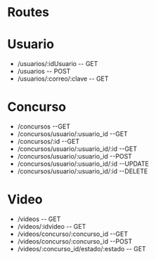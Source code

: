# Routes
# Usuario
  * /usuarios/:idUsuario -- GET
  * /usuarios -- POST
  * /usuarios/:correo/:clave -- GET
# Concurso
  * /concursos --GET
  * /concursos/usuario/:usuario_id --GET
  * /concursos/:id --GET
  * /concursos/usuario/:usuario_id/:id --GET
  * /concursos/usuario/:usuario_id --POST
  * /concursos/usuario/:usuario_id/:id --UPDATE
  * /concursos/usuario/:usuario_id/:id --DELETE
# Video
  * /videos -- GET
  * /videos/:idvideo -- GET
  * /videos/concurso/:concurso_id --GET
  * /videos/concurso/:concurso_id --POST
  * /videos/:concurso_id/estado/:estado -- GET 
